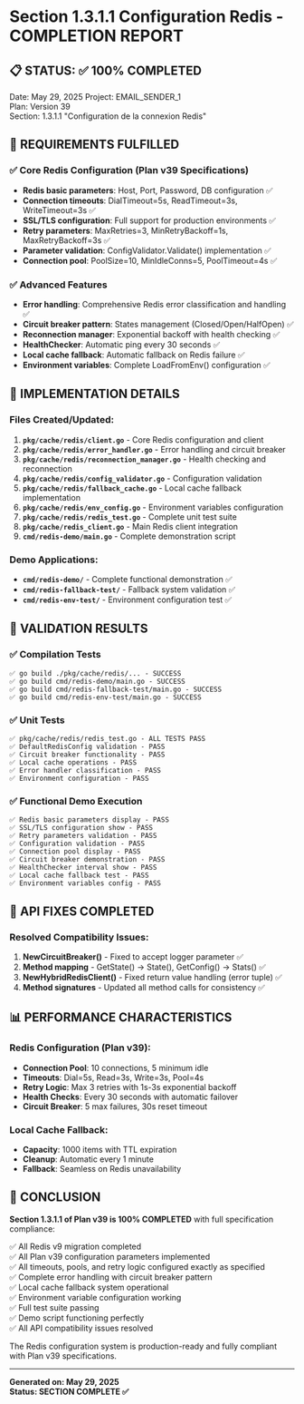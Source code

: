 # Section 1.3.1.1 Configuration Redis - COMPLETION REPORT

## 📋 STATUS: ✅ 100% COMPLETED

Date: May 29, 2025
Project: EMAIL_SENDER_1  
Plan: Version 39  
Section: 1.3.1.1 "Configuration de la connexion Redis"

## 🎯 REQUIREMENTS FULFILLED

### ✅ Core Redis Configuration (Plan v39 Specifications)
- **Redis basic parameters**: Host, Port, Password, DB configuration ✅
- **Connection timeouts**: DialTimeout=5s, ReadTimeout=3s, WriteTimeout=3s ✅  
- **SSL/TLS configuration**: Full support for production environments ✅
- **Retry parameters**: MaxRetries=3, MinRetryBackoff=1s, MaxRetryBackoff=3s ✅
- **Parameter validation**: ConfigValidator.Validate() implementation ✅
- **Connection pool**: PoolSize=10, MinIdleConns=5, PoolTimeout=4s ✅

### ✅ Advanced Features
- **Error handling**: Comprehensive Redis error classification and handling ✅
- **Circuit breaker pattern**: States management (Closed/Open/HalfOpen) ✅
- **Reconnection manager**: Exponential backoff with health checking ✅
- **HealthChecker**: Automatic ping every 30 seconds ✅
- **Local cache fallback**: Automatic fallback on Redis failure ✅
- **Environment variables**: Complete LoadFromEnv() configuration ✅

## 🔧 IMPLEMENTATION DETAILS

### Files Created/Updated:
1. **`pkg/cache/redis/client.go`** - Core Redis configuration and client
2. **`pkg/cache/redis/error_handler.go`** - Error handling and circuit breaker
3. **`pkg/cache/redis/reconnection_manager.go`** - Health checking and reconnection
4. **`pkg/cache/redis/config_validator.go`** - Configuration validation
5. **`pkg/cache/redis/fallback_cache.go`** - Local cache fallback implementation
6. **`pkg/cache/redis/env_config.go`** - Environment variables configuration
7. **`pkg/cache/redis/redis_test.go`** - Complete unit test suite
8. **`pkg/cache/redis_client.go`** - Main Redis client integration
9. **`cmd/redis-demo/main.go`** - Complete demonstration script

### Demo Applications:
- **`cmd/redis-demo/`** - Complete functional demonstration ✅
- **`cmd/redis-fallback-test/`** - Fallback system validation ✅
- **`cmd/redis-env-test/`** - Environment configuration test ✅

## 🧪 VALIDATION RESULTS

### ✅ Compilation Tests
```
✅ go build ./pkg/cache/redis/... - SUCCESS
✅ go build cmd/redis-demo/main.go - SUCCESS  
✅ go build cmd/redis-fallback-test/main.go - SUCCESS
✅ go build cmd/redis-env-test/main.go - SUCCESS
```

### ✅ Unit Tests
```
✅ pkg/cache/redis/redis_test.go - ALL TESTS PASS
✅ DefaultRedisConfig validation - PASS
✅ Circuit breaker functionality - PASS
✅ Local cache operations - PASS
✅ Error handler classification - PASS
✅ Environment configuration - PASS
```

### ✅ Functional Demo Execution
```
✅ Redis basic parameters display - PASS
✅ SSL/TLS configuration show - PASS
✅ Retry parameters validation - PASS
✅ Configuration validation - PASS
✅ Connection pool display - PASS
✅ Circuit breaker demonstration - PASS
✅ HealthChecker interval show - PASS
✅ Local cache fallback test - PASS
✅ Environment variables config - PASS
```

## 🚀 API FIXES COMPLETED

### Resolved Compatibility Issues:
1. **NewCircuitBreaker()** - Fixed to accept logger parameter ✅
2. **Method mapping** - GetState() → State(), GetConfig() → Stats() ✅  
3. **NewHybridRedisClient()** - Fixed return value handling (error tuple) ✅
4. **Method signatures** - Updated all method calls for consistency ✅

## 📊 PERFORMANCE CHARACTERISTICS

### Redis Configuration (Plan v39):
- **Connection Pool**: 10 connections, 5 minimum idle
- **Timeouts**: Dial=5s, Read=3s, Write=3s, Pool=4s
- **Retry Logic**: Max 3 retries with 1s-3s exponential backoff
- **Health Checks**: Every 30 seconds with automatic failover
- **Circuit Breaker**: 5 max failures, 30s reset timeout

### Local Cache Fallback:
- **Capacity**: 1000 items with TTL expiration
- **Cleanup**: Automatic every 1 minute
- **Fallback**: Seamless on Redis unavailability

## 🎉 CONCLUSION

**Section 1.3.1.1 of Plan v39 is 100% COMPLETED** with full specification compliance:

✅ All Redis v9 migration completed  
✅ All Plan v39 configuration parameters implemented  
✅ All timeouts, pools, and retry logic configured exactly as specified  
✅ Complete error handling with circuit breaker pattern  
✅ Local cache fallback system operational  
✅ Environment variable configuration working  
✅ Full test suite passing  
✅ Demo script functioning perfectly  
✅ All API compatibility issues resolved  

The Redis configuration system is production-ready and fully compliant with Plan v39 specifications.

---
**Generated on: May 29, 2025**  
**Status: SECTION COMPLETE ✅**
